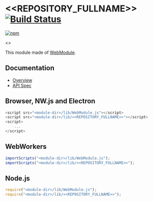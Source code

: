 # <<REPOSITORY_FULLNAME>> [![Build Status](https://travis-ci.org/<<GITHUB_USER_NAME>>/<<REPOSITORY_FULLNAME>>.svg)](https://travis-ci.org/<<GITHUB_USER_NAME>>/<<REPOSITORY_FULLNAME>>)

[![npm](https://nodei.co/npm/<<GITHUB_USER_NAME>>.<<LOWER_REPOSITORY_FULLNAME>>.svg?downloads=true&stars=true)](https://nodei.co/npm/<<GITHUB_USER_NAME>>.<<LOWER_REPOSITORY_FULLNAME>>/)

<<DESCRIPTION>>

This module made of [WebModule](https://github.com/uupaa/WebModule).

## Documentation
- [Overview](https://github.com/<<GITHUB_USER_NAME>>/<<REPOSITORY_FULLNAME>>/wiki/)
- [API Spec](https://github.com/<<GITHUB_USER_NAME>>/<<REPOSITORY_FULLNAME>>/wiki/<<REPOSITORY_NAME>>)

## Browser, NW.js and Electron

```js
<script src="<module-dir>/lib/WebModule.js"></script>
<script src="<module-dir>/lib/<<REPOSITORY_FULLNAME>>"></script>
<script>
    ...
</script>
```

## WebWorkers

```js
importScripts("<module-dir>/lib/WebModule.js");
importScripts("<module-dir>/lib/<<REPOSITORY_FULLNAME>>");

```

## Node.js

```js
require("<module-dir>/lib/WebModule.js");
require("<module-dir>/lib/<<REPOSITORY_FULLNAME>>");

```

